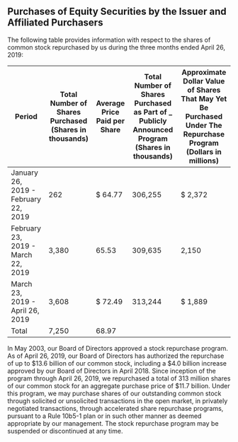 ## Purchases of Equity Securities by the Issuer and Affiliated Purchasers

The following table provides information with respect to the shares of common stock repurchased by us during the three months ended April 26, 2019:

| Period                               | Total Number  of Shares  Purchased  (Shares in thousands)   | Average  Price Paid per Share   | Total Number of Shares Purchased as Part of   $\_{  }$ Publicly Announced  Program  (Shares in thousands)   | Approximate Dollar Value of Shares That May Yet Be Purchased Under The Repurchase Program  (Dollars in millions)   |
|--------------------------------------|-------------------------------------------------------------|---------------------------------|------------------------------------------------------------------------------------------------------------|--------------------------------------------------------------------------------------------------------------------|
| January 26, 2019 - February 22, 2019 | 262                                                         | $  64.77                        | 306,255                                                                                                    | $  2,372                                                                                                           |
| February 23, 2019 - March 22, 2019   | 3,380                                                       | 65.53                           | 309,635                                                                                                    | 2,150                                                                                                              |
| March 23, 2019 - April 26, 2019      | 3,608                                                       | $  72.49                        | 313,244                                                                                                    | $  1,889                                                                                                           |
| Total                                | 7,250                                                       | 68.97                           |                                                                                                            |                                                                                                                    |

In May 2003, our Board of Directors approved a stock repurchase program. As of April 26, 2019, our Board of Directors has authorized the repurchase of up to $13.6 billion of our common stock, including a $4.0 billion increase approved by our Board of Directors in April 2018. Since inception of the program through April 26, 2019, we repurchased a total of 313 million shares of our common stock for an aggregate purchase price of $11.7 billion. Under this program, we may purchase shares of our outstanding common stock through solicited or unsolicited transactions in the open market, in privately negotiated transactions, through accelerated share repurchase programs, pursuant to a Rule 10b5-1 plan or in such other manner as deemed appropriate by our management. The stock repurchase program may be suspended or discontinued at any time.

$^{ }$